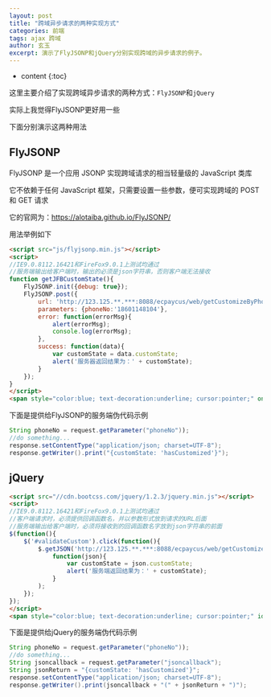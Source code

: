 ```yaml
---
layout: post
title: "跨域异步请求的两种实现方式"
categories: 前端
tags: ajax 跨域
author: 玄玉
excerpt: 演示了FlyJSONP和jQuery分别实现跨域的异步请求的例子。
---
```


* content
{:toc}


这里主要介绍了实现跨域异步请求的两种方式：`FlyJSONP`和`jQuery`

实际上我觉得FlyJSONP更好用一些

下面分别演示这两种用法

## FlyJSONP

FlyJSONP 是一个应用 JSONP 实现跨域请求的相当轻量级的 JavaScript 类库

它不依赖于任何 JavaScript 框架，只需要设置一些参数，便可实现跨域的 POST 和 GET 请求

它的官网为：<https://alotaiba.github.io/FlyJSONP/>

用法举例如下

```html
<script src="js/flyjsonp.min.js"></script>
<script>
//IE9.0.8112.16421和FireFox9.0.1上测试均通过
//服务端输出给客户端时，输出的必须是json字符串，否则客户端无法接收
function getJFBCustomState(){
    FlyJSONP.init({debug: true});
    FlyJSONP.post({
        url: 'http://123.125.**.***:8088/ecpaycus/web/getCustomizeByPhoneNo',
        parameters: {phoneNo:'18601148104'},
        error: function(errorMsg){
            alert(errorMsg);
            console.log(errorMsg);
        },
        success: function(data){
            var customState = data.customState;
            alert('服务器返回结果为：' + customState);
        }
    });
}
</script>
<span style="color:blue; text-decoration:underline; cursor:pointer;" onclick="getJFBCustomState();">点此完成定制</span>
```

下面是提供给FlyJSONP的服务端伪代码示例

```java
String phoneNo = request.getParameter("phoneNo"));
//do something...
response.setContentType("application/json; charset=UTF-8");
response.getWriter().print("{customState: 'hasCustomized'}");
```

## jQuery

```html
<script src="//cdn.bootcss.com/jquery/1.2.3/jquery.min.js"></script>
<script>
//IE9.0.8112.16421和FireFox9.0.1上测试均通过
//客户端请求时，必须提供回调函数名，并以参数形式放到请求的URL后面
//服务端输出给客户端时，必须将接收到的回调函数名字放到json字符串的前面
$(function(){
    $('#validateCustom').click(function(){
        $.getJSON('http://123.125.**.***:8088/ecpaycus/web/getCustomizeByPhoneNo?jsoncallback=?&phoneNo=18601148104',
            function(json){
                var customState = json.customState;
                alert('服务端返回结果为：' + customState);
            }
        );
    });
});
</script>
<span style="color:blue; text-decoration:underline; cursor:pointer;" id="validateCustom">点此完成定制</span>
```

下面是提供给jQuery的服务端伪代码示例

```java
String phoneNo = request.getParameter("phoneNo"));
//do something...
String jsoncallback = request.getParameter("jsoncallback");
String jsonReturn = "{customState: 'hasCustomized'}";
response.setContentType("application/json; charset=UTF-8");
response.getWriter().print(jsoncallback + "(" + jsonReturn + ")");
```